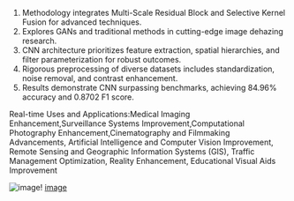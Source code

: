 1. Methodology integrates Multi-Scale Residual Block and Selective Kernel Fusion for advanced techniques.
2. Explores GANs and traditional methods in cutting-edge image dehazing research.
3. CNN architecture prioritizes feature extraction, spatial hierarchies, and filter parameterization for robust outcomes.
4. Rigorous preprocessing of diverse datasets includes standardization, noise removal, and contrast enhancement.
5. Results demonstrate CNN surpassing benchmarks, achieving 84.96% accuracy and 0.8702 F1 score.
  
Real-time Uses and Applications:Medical Imaging Enhancement,Surveillance Systems Improvement,Computational Photography Enhancement,Cinematography and Filmmaking Advancements, Artificial Intelligence and Computer Vision 
  Improvement, Remote Sensing and Geographic Information Systems (GIS), Traffic Management Optimization, Reality Enhancement, Educational Visual Aids Improvement


![image](https://github.com/pediredlaSuman/Image-Enhancement-Using-CNN-s-/assets/141764451/8753ad1f-5889-42e1-a717-3143db2fe5a2)!
[image](https://github.com/pediredlaSuman/Image-Enhancement-Using-CNN-s-/assets/141764451/cf34ac2e-da38-4ee8-b487-df9f9f5b44e5)

